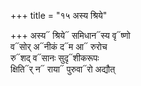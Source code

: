 +++
title = "१५ अस्य श्रिये"

+++
अस्य᳓ श्रिये᳓ समिधान᳓स्य वृ᳓ष्णो  
व᳓सोर् अ᳓नीकं द᳓म आ᳓ रुरोच  
रु᳓शद् व᳓सानः सुदृ᳓शीकरूपः  
क्षिति᳓र् न᳓ राया᳓ पुरुवा᳓रो अद्यौत्